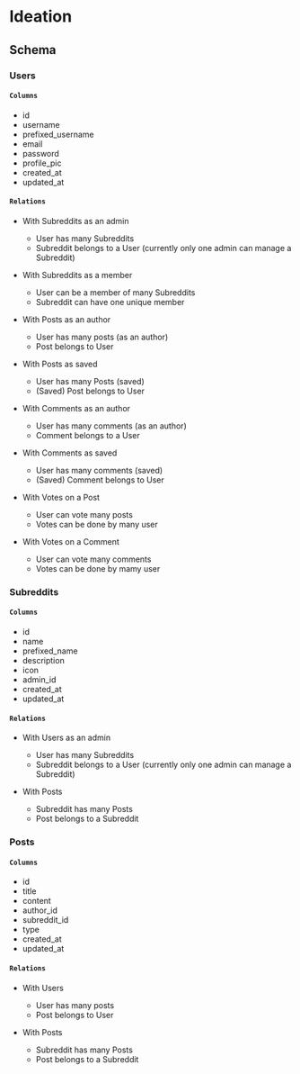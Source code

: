 # Ideation

## Schema

### Users

#### `Columns`

- id
- username
- prefixed_username
- email
- password
- profile_pic
- created_at
- updated_at

#### `Relations`

- With Subreddits as an admin

  - User has many Subreddits
  - Subreddit belongs to a User (currently only one admin can manage a Subreddit)

- With Subreddits as a member

  - User can be a member of many Subreddits
  - Subreddit can have one unique member

- With Posts as an author

  - User has many posts (as an author)
  - Post belongs to User

- With Posts as saved

  - User has many Posts (saved)
  - (Saved) Post belongs to User

- With Comments as an author

  - User has many comments (as an author)
  - Comment belongs to a User

- With Comments as saved

  - User has many comments (saved)
  - (Saved) Comment belongs to User

- With Votes on a Post

  - User can vote many posts
  - Votes can be done by many user

- With Votes on a Comment
  - User can vote many comments
  - Votes can be done by mamy user

### Subreddits

#### `Columns`

- id
- name
- prefixed_name
- description
- icon
- admin_id
- created_at
- updated_at

#### `Relations`

- With Users as an admin

  - User has many Subreddits
  - Subreddit belongs to a User (currently only one admin can manage a Subreddit)

- With Posts
  - Subreddit has many Posts
  - Post belongs to a Subreddit

### Posts

#### `Columns`

- id
- title
- content
- author_id
- subreddit_id
- type
- created_at
- updated_at

#### `Relations`

- With Users

  - User has many posts
  - Post belongs to User

- With Posts
  - Subreddit has many Posts
  - Post belongs to a Subreddit
